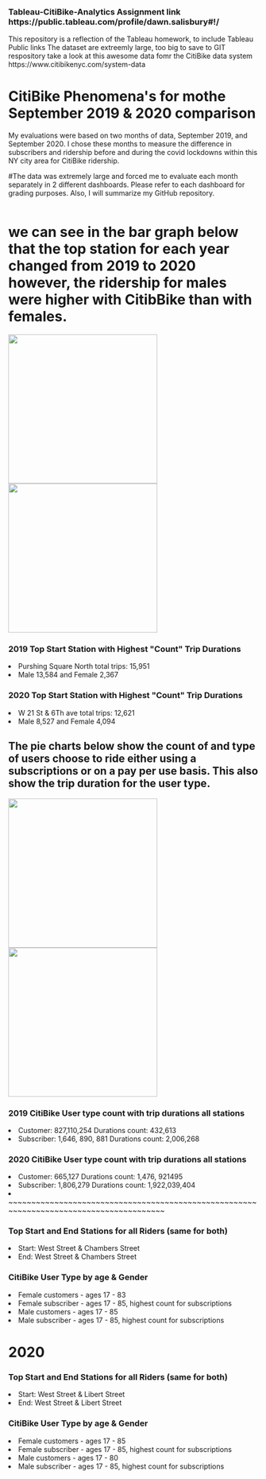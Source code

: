 <h3>Tableau-CitiBike-Analytics Assignment link https://public.tableau.com/profile/dawn.salisbury#!/</h3>
This repository is a reflection of the Tableau homework, to include Tableau Public links
The dataset are extreemly large, too big to save to GIT respository take a look at this awesome data fomr the CitiBike data system
https://www.citibikenyc.com/system-data

#  CitiBike Phenomena's for mothe September 2019 & 2020 comparison
My evaluations were based on two months of data, September 2019, and September 2020.  I chose these months to measure the difference in subscribers and ridership before and during the covid lockdowns within this NY city area for CitiBike ridership.</li>

#The data was extremely large and forced me to evaluate each month separately in 2 different dashboards.  Please refer to each dashboard for grading purposes.  Also, I will summarize my GitHub repository. 
<img align="center" src="  " width="600">



<img align="center" src="  " width="600">    <img align="center" src="  " width="600">
# we can see in the bar graph below that the top station for each year changed from 2019 to 2020 however, the ridership for males were higher with CitibBike than with females. 

<img align="center" src="https://github.com/dsalisbury1141/Tableau-CitiBike-Analytics/blob/main/Images/2019%201%20pop%20stations.png" width="300"> <img align="center" src="https://github.com/dsalisbury1141/Tableau-CitiBike-Analytics/blob/main/Images/2020%201%20pop%20station.png" width="300">
<h3> 2019 Top  Start Station with Highest "Count" Trip Durations</h3>
<li> Purshing Square North total trips: 15,951 </il>
<li>Male 13,584 and Female 2,367</li>

<h3>2020 Top  Start Station with Highest "Count" Trip Durations  </h3>
<li>W 21 St & 6Th ave total trips:  12,621 </li>
<li>Male 8,527 and Female 4,094</li>

## The pie charts below show the count of and type of users choose to ride either using a subscriptions or on a pay per use basis. This also show the trip duration for the user type.
<img align="center" src="https://github.com/dsalisbury1141/Tableau-CitiBike-Analytics/blob/main/Images/2019%20pie.png" width="300"> <img align="center" src="https://github.com/dsalisbury1141/Tableau-CitiBike-Analytics/blob/main/Images/2020%20pie.png" width="300">
<h3>2019 CitiBike User type count with trip durations all stations</h3>
<li>Customer: 827,110,254   Durations count:  432,613</li>
<li>Subscriber: 1,646, 890, 881 Durations count: 2,006,268</li>

<h3>2020 CitiBike User type count with trip durations all stations</h3>
<li>Customer: 665,127   Durations count: 1,476, 921495</li>
<li>Subscriber: 1,806,279  Durations count: 1,922,039,404</li>
<li>
~~~~~~~~~~~~~~~~~~~~~~~~~~~~~~~~~~~~~~~~~~~~~~~~~~~~~~~~~~~~~~~~~~~~~~~~~~~~~~~~~~~~~~~~
<h3>Top  Start and End Stations for all Riders (same for both)</h3>
<li>Start: West Street & Chambers Street</li>
<li>End: West Street & Chambers  Street</li>

<h3>CitiBike User Type by age & Gender </h3>
<li>Female customers - ages 17 - 83</li>
<li>Female subscriber - ages 17 - 85, highest count for subscriptions</li>
<li>Male customers - ages 17 - 85</li>
<li>Male subscriber - ages 17 - 85, highest count for subscriptions</li>


# 2020


<h3>Top Start and End Stations for all Riders (same for both)</h3>
<li>Start: West Street & Libert Street</li>
<li>End: West Street & Libert Street</li>

<h3>CitiBike User Type by age & Gender </h3>
<li>Female customers - ages 17 - 85</li>
<li>Female subscriber - ages 17 - 85, highest count for subscriptions</li>
<li>Male customers - ages 17 - 80</li>
<li>Male subscriber - ages 17 - 85, highest count for subscriptions</li>


